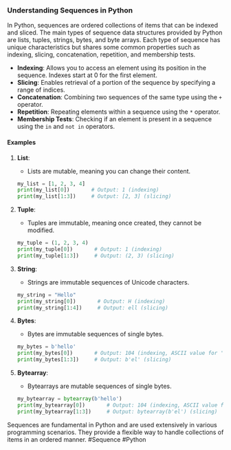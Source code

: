 ### Understanding Sequences in Python

In Python, sequences are ordered collections of items that can be indexed and sliced. The main types of sequence data structures provided by Python are lists, tuples, strings, bytes, and byte arrays. Each type of sequence has unique characteristics but shares some common properties such as indexing, slicing, concatenation, repetition, and membership tests.

- **Indexing**: Allows you to access an element using its position in the sequence. Indexes start at 0 for the first element.
- **Slicing**: Enables retrieval of a portion of the sequence by specifying a range of indices.
- **Concatenation**: Combining two sequences of the same type using the `+` operator.
- **Repetition**: Repeating elements within a sequence using the `*` operator.
- **Membership Tests**: Checking if an element is present in a sequence using the `in` and `not in` operators.

#### Examples

1. **List**:
   - Lists are mutable, meaning you can change their content.
   
   ```python
   my_list = [1, 2, 3, 4]
   print(my_list[0])       # Output: 1 (indexing)
   print(my_list[1:3])     # Output: [2, 3] (slicing)
   ```

2. **Tuple**:
   - Tuples are immutable, meaning once created, they cannot be modified.
   
   ```python
   my_tuple = (1, 2, 3, 4)
   print(my_tuple[0])       # Output: 1 (indexing)
   print(my_tuple[1:3])     # Output: (2, 3) (slicing)
   ```

3. **String**:
   - Strings are immutable sequences of Unicode characters.
   
   ```python
   my_string = "Hello"
   print(my_string[0])       # Output: H (indexing)
   print(my_string[1:4])     # Output: ell (slicing)
   ```

4. **Bytes**:
   - Bytes are immutable sequences of single bytes.
   
   ```python
   my_bytes = b'hello'
   print(my_bytes[0])       # Output: 104 (indexing, ASCII value for 'h')
   print(my_bytes[1:3])     # Output: b'el' (slicing)
   ```

5. **Bytearray**:
   - Bytearrays are mutable sequences of single bytes.
   
   ```python
   my_bytearray = bytearray(b'hello')
   print(my_bytearray[0])       # Output: 104 (indexing, ASCII value for 'h')
   print(my_bytearray[1:3])     # Output: bytearray(b'el') (slicing)
   ```

Sequences are fundamental in Python and are used extensively in various programming scenarios. They provide a flexible way to handle collections of items in an ordered manner. #Sequence #Python